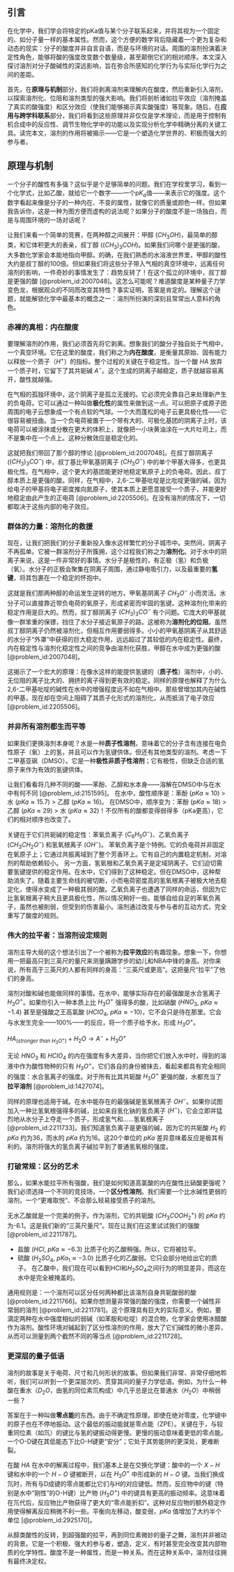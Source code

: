 ## 引言
在化学中，我们学会将特定的pKa值与某个分子联系起来，并将其视为一个固定的、如分子量一样的基本属性。然而，这个方便的数字背后隐藏着一个更为复杂和动态的现实：分子的酸度并非自言自语，而是与环境的对话。周围的溶剂扮演着决定性角色，能够将酸的强度改变数个数量级，甚至颠倒它们的相对顺序。本文深入探讨溶剂对分子酸碱性的深远影响，旨在弥合所感知的化学行为与实际化学行为之间的差距。

首先，在**原理与机制**部分，我们将剥离溶剂来理解内在酸度，然后重新引入溶剂，以探索溶剂化、位阻和溶剂类型的强大影响。我们将剖析诸如拉平效应（溶剂掩盖了真实的酸强度）和区分效应（使我们能够揭示真实酸强度）等现象。随后，在**应用与跨学科联系**部分，我们将看到这些原理并非仅仅是学术理论，而是用于控制有机合成中的反应性、调节生物化学中的功能以及实现分析化学中精确分离的关键工具。读完本文，溶剂的作用将被揭示——它是一个塑造化学世界的、积极而强大的参与者。

## 原理与机制

一个分子的酸性有多强？这似乎是个足够简单的问题。我们在学校里学习，看到一个化学式，比如乙酸，就给它一个数字——一个$\text{p}K_a$值——来表示它的强度。这个数字看起来像是分子的一种内在、不变的属性，就像它的质量或颜色一样。但如果我告诉你，这是一种为图方便而虚构的说法呢？如果分子的酸度不是一场独白，而是与周围环境的一场对话呢？

让我们来看一个简单的竞赛，在两种醇之间展开：甲醇 ($CH_3OH$)，最简单的醇类，和它体积更大的表亲，叔丁醇 ($(CH_3)_3COH$)。如果我们问哪个是更强的酸，大多数化学家会本能地指向甲醇。的确，在我们熟悉的水溶液世界里，甲醇的酸性大约是叔丁醇的100倍。但如果我们将这些分子带入气相的真空环境中，远离任何溶剂的影响，一件奇妙的事情发生了：趋势反转了！在这个孤立的环境中，叔丁醇是更强的酸 [@problem_id:2007048]。这怎么可能呢？难道酸度是某种量子力学变色龙，根据观众的不同而改变其特性？事实证明，答案是肯定的。理解这个谜题，就能解锁化学中最基本的概念之一：溶剂所扮演的深刻且常常出人意料的角色。

### 赤裸的真相：内在酸度

要理解溶剂的作用，我们必须首先将它剥离。想象我们的酸分子独自处于气相中，一个真空环境。它在这里的酸度，我们称之为**内在酸度**，是衡量其原始、固有能力以释放一个质子（$H^+$）的指标。整个过程的关键在于稳定性。当一个酸 $HA$ 放弃一个质子时，它留下了其共轭碱 $A^-$。这个生成的阴离子越稳定，质子就越容易离开，酸性就越强。

在气相的孤独环境中，这个阴离子是孤立无援的。它必须完全靠自己来处理新产生的负电荷。它可以通过一种叫做**极化性**的属性来做到这一点。可以把原子或原子团周围的电子云想象成一个有点软的气球。一个大而蓬松的电子云更具极化性——它很容易被扭曲。当一个负电荷被置于一个带有大的、可极化基团的阴离子上时，该电荷可以被涂抹或分散在更大的体积上，就像把一小块黄油涂在一大片吐司上，而不是集中在一个点上。这种分散效应是稳定化的。

这就把我们带回了那个醇的悖论 [@problem_id:2007048]。在叔丁醇阴离子 ($(CH_3)_3CO^-$) 中，叔丁基比甲氧基阴离子 ($CH_3O^-$) 中的单个甲基大得多，也更具极化性。在气相中，这个更大的基团能更好地稳定氧原子上的负电荷。因此，叔丁醇本质上是更强的酸。同样，在气相中，2,6-二甲基吡啶是比吡啶更强的碱，因为给电子的甲基将电子密度推向氮原子，使其本质上更愿意接受一个质子，并能更好地稳定由此产生的正电荷 [@problem_id:2205506]。在没有溶剂的情况下，一切都取决于这些内部的电子效应。

### 群体的力量：溶剂化的救援

现在，让我们把我们的分子重新投入像水这样繁忙的分子城市中。突然间，阴离子不再孤单。它被一群溶剂分子所簇拥，这个过程我们称之为**溶剂化**。对于水中的阴离子来说，这是一件非常好的事情。水分子是极性的，有正极（氢）和负极（氧）。水分子的正极会聚集在阴离子周围，通过静电吸引力，以及最重要的**氢键**，将其包裹在一个稳定的怀抱中。

这就是我们那两种醇的命运发生逆转的地方。甲氧基阴离子 $CH_3O^-$ 小而灵活。水分子可以直接靠近带负电荷的氧原子，形成紧密而牢固的氢键。这种溶剂化带来的稳定作用是巨大的。然而，叔丁醇阴离子 $(CH_3)_3CO^-$ 有个问题。它庞大的甲基就像一群笨重的保镖，挡住了水分子接近氧原子的路。这被称为**溶剂化的位阻**。虽然叔丁醇阴离子仍然被溶剂化，但相互作用要弱得多。小小的甲氧基阴离子从其舒适的水分子“外罩”中获得的巨大稳定作用，远远超过了其较低的内在稳定性。最终，内在稳定性与溶剂化稳定性之间的竞争由溶剂化获胜，甲醇在水中成为更强的酸 [@problem_id:2007048]。

这揭示了一个宏大的原理：在像水这样的能提供氢键的（**质子性**）溶剂中，小的、无位阻的离子比大的、拥挤的离子得到更有效的稳定。同样的原理也解释了为什么2,6-二甲基吡啶的碱性在水中的增强程度远不如在气相中。那些曾增加其内在碱性的甲基，现在却在空间上阻碍了其质子化形式的溶剂化，从而抵消了电子效应 [@problem_id:2205506]。

### 并非所有溶剂都生而平等

如果我们更换溶剂本身呢？水是一种**质子性溶剂**，意味着它的分子含有连接在电负性原子（氧）上的氢，并且可以作为氢键供体。但还有其他类型的溶剂。考虑一下二甲基亚砜（DMSO）。它是一种**极性非质子性溶剂**；它有极性，但缺乏合适的氢原子来作为有效的氢键供体。

让我们看看将几种不同的酸——苯酚、乙醇和水本身——溶解在DMSO中与在水中有何不同 [@problem_id:2151595]。
在水中，酸性顺序是：苯酚 ($pKa \approx 10$) > 水 ($pKa \approx 15.7$) > 乙醇 ($pKa \approx 16$)。
在DMSO中，顺序变为：苯酚 ($pKa \approx 18$) > 乙醇 ($pKa \approx 29$) > 水 ($pKa \approx 32$)！不仅所有的酸都变得弱得多（pKa更高），它们的相对顺序也改变了。

关键在于它们共轭碱的稳定性：苯氧负离子 ($C_6H_5O^-$)、乙氧负离子 ($CH_3CH_2O^-$) 和氢氧根离子 ($OH^-$)。
苯氧负离子是个特例。它的负电荷并非固定在氧原子上；它通过共振离域到了整个芳香环上。它有自己的内置稳定机制，对溶剂的帮助依赖较小。
另一方面，氢氧根和乙氧负离子是定域阴离子。它们迫切需要氢键提供的稳定作用。在水中，它们得到了这种稳定。但在DMSO中，这种帮助消失了。随着主要生命线的被切断，小而电荷密度高的氢氧根离子被极大地去稳定化，使得水变成了一种极其弱的酸。乙氧负离子也遭遇了同样的命运，但因为它比氢氧根离子稍大且更具极化性，所以情况稍好一些。能够自给自足的苯氧负离子，虽然也被削弱，但受到的伤害最小。溶剂通过改变与参与者的互动方式，完全重写了酸度的规则。

### 伟大的拉平者：当溶剂设定规则

溶剂主导大局的这个想法引出了一个被称为**拉平效应**的有趣现象。想象一下，你想用一把最高只到三英尺的量尺来测量蹒跚学步的幼儿和NBA中锋的身高。对你来说，所有高于三英尺的人都有同样的身高：“三英尺或更高”。这把量尺“拉平”了他们的身高。

溶剂对酸和碱也能做同样的事情。在水中，能够实际存在的最强酸是水合氢离子 $H_3O^+$。如果你引入一种本质上比 $H_3O^+$ 强得多的酸，比如硝酸 ($HNO_3$, $pKa \approx -1.4$) 甚至是强酸之王高氯酸 ($HClO_4$, $pKa \approx -10$)，它不会只是待在那里。它会与水发生完全——100%——的反应，将一个质子给予水，形成 $H_3O^+$。

$HA_{ (stronger \: than \: H_3O^+) } + H_2O \longrightarrow A^- + H_3O^+$

无论 $HNO_3$ 和 $HClO_4$ 的内在强度有多大差异，当你把它们放入水中时，得到的溶液中作为酸性物种的只有 $H_3O^+$。它们各自的身份被抹去，看起来都具有完全相同的强度：水合氢离子的强度。对于所有比其共轭酸 $H_3O^+$ 更强的酸，水都充当了**拉平溶剂** [@problem_id:1427074]。

同样的原理也适用于碱。在水中能存在的最强碱是氢氧根离子 $OH^-$。如果你试图加入一种比氢氧根强得多的碱，比如来自氢化钠的氢负离子 ($H^-$)，它会立即并猛烈地从水分子上夺走一个质子，形成氢气和……氢氧根离子 [@problem_id:2211733]。我们知道氢负离子是更强的碱，因为它的共轭酸 $H_2$ 的 $pKa$ 约为36，而水的 $pKa$ 约为16。这20个单位的 $pKa$ 差异意味着反应是极其有利的。溶剂将强大的氢负离子碱拉平到了普通氢氧根的强度。

### 打破常规：区分的艺术

那么，如果水能拉平所有强酸，我们是如何知道高氯酸的内在酸性比硝酸更强呢？我们必须选择一个不同的竞技场，一个**区分性溶剂**。我们需要一个比水碱性更弱的溶剂，一个“更难取悦”、不会那么轻易接受质子的溶剂。

无水乙酸就是一个完美的例子。作为溶剂，它的共轭酸 ($CH_3COOH_2^+$) 的 $pKa$ 约为-6.1。这是我们新的“三英尺量尺”。现在让我们在这里试试我们的强酸 [@problem_id:2211787]。
- 盐酸 ($HCl$, $pKa \approx -6.3$) 比质子化的乙酸稍强。所以，它将被拉平。
- 硫酸 ($H_2SO_4$, $pKa_1 \approx -3.0$) 比质子化的乙酸弱。它只会部分地给出它的质子。
在乙酸中，我们现在可以看到HCl和$H_2SO_4$之间行为的明显差异，而这在水中是完全被掩盖的。

通用规则是：一个溶剂可以区分任何两种都比该溶剂自身共轭酸弱的酸 [@problem_id:2211766]。如果你想测量非常强的酸的强度，你需要一个碱性非常弱的溶剂 [@problem_id:2211781]。这个原理具有巨大的实际意义。例如，要滴定两种在水中强度相似的弱碱（如苯胺和吡啶）的混合物，化学家会使用冰醋酸作为溶剂。酸性环境对碱起到了区分性溶剂的作用，放大了它们碱性的微小差异，从而可以测量到两个截然不同的等当点 [@problem_id:2211728]。

### 更深层的量子低语

溶剂的故事是关于电荷、尺寸和几何形状的故事。但如果我们非常、非常仔细地聆听，我们可以听到一个更深层次的、贯穿其间的量子力学低语。例如，为什么一种酸在重水（$D_2O$，由氢的同位素氘构成）中几乎总是比在普通水（$H_2O$）中稍弱一些？

答案在于一种叫做**零点能**的东西。由于不确定性原理，即使在绝对零度，化学键中的原子也在不停地振动。这个最低的振动能就是零点能（ZPE）。关键在于，与较重同位素（如氘）的键比与氢的键振动得更慢。更慢的振动意味着更低的零点能。一个O-D键在其低能态下比O-H键更“安分”；它处于其势能阱的更深处，更难断裂。

在酸 $HA$ 在水中的解离过程中，我们基本上是在交换化学键：酸中的一个 $X-H$ 键和水中的一个 $H-O$ 键被断开，以在 $H_3O^+$ 中形成新的 $H-O$ 键。当我们换成氘时，所有与D成键的零点能都比它们与H的对应键低。然而，反应物中的键（特别是水中“刚性”的O-H键）比产物 ($H_3O^+$) 中的键具有更高的振动频率。这意味着在氘代后，反应物比产物获得了更大的“零点能折扣”。这种对反应物的额外稳定作用使得解离反应稍微不利一些。平衡向左移动，酸变弱，$pKa$ 值增加了大约半个单位 [@problem_id:2925170]。

从醇类酸性的反转，到超强酸的拉平，再到同位素微妙的量子之舞，溶剂并非被动的背景。它是一个积极、强大的参与者，塑造、定义，有时甚至完全改变其内部物质的化学特性。酸度不是一种属性，而是一种关系。而在这种关系中，溶剂往往拥有最终决定权。

